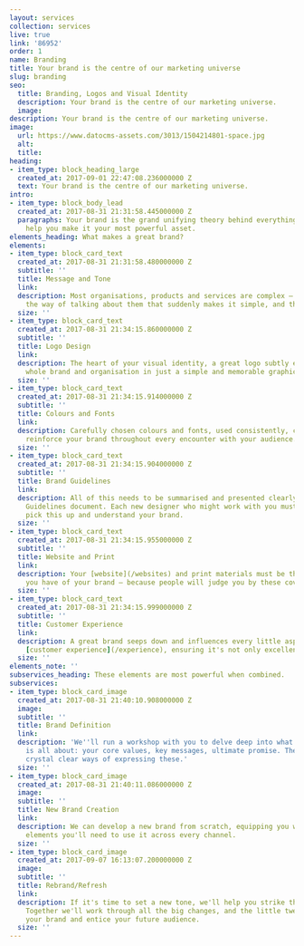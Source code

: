 ```yaml
---
layout: services
collection: services
live: true
link: '86952'
order: 1
name: Branding
title: Your brand is the centre of our marketing universe
slug: branding
seo:
  title: Branding, Logos and Visual Identity
  description: Your brand is the centre of our marketing universe.
  image: 
description: Your brand is the centre of our marketing universe.
image:
  url: https://www.datocms-assets.com/3013/1504214801-space.jpg
  alt: 
  title: 
heading:
- item_type: block_heading_large
  created_at: 2017-09-01 22:47:08.236000000 Z
  text: Your brand is the centre of our marketing universe.
intro:
- item_type: block_body_lead
  created_at: 2017-08-31 21:31:58.445000000 Z
  paragraphs: Your brand is the grand unifying theory behind everything you do. We'll
    help you make it your most powerful asset.
elements_heading: What makes a great brand?
elements:
- item_type: block_card_text
  created_at: 2017-08-31 21:31:58.480000000 Z
  subtitle: ''
  title: Message and Tone
  link: 
  description: Most organisations, products and services are complex – until you find
    the way of talking about them that suddenly makes it simple, and therefore attractive.
  size: ''
- item_type: block_card_text
  created_at: 2017-08-31 21:34:15.860000000 Z
  subtitle: ''
  title: Logo Design
  link: 
  description: The heart of your visual identity, a great logo subtly embodies your
    whole brand and organisation in just a simple and memorable graphic device.
  size: ''
- item_type: block_card_text
  created_at: 2017-08-31 21:34:15.914000000 Z
  subtitle: ''
  title: Colours and Fonts
  link: 
  description: Carefully chosen colours and fonts, used consistently, continuously
    reinforce your brand throughout every encounter with your audience.
  size: ''
- item_type: block_card_text
  created_at: 2017-08-31 21:34:15.904000000 Z
  subtitle: ''
  title: Brand Guidelines
  link: 
  description: All of this needs to be summarised and presented clearly in a Brand
    Guidelines document. Each new designer who might work with you must be able to
    pick this up and understand your brand.
  size: ''
- item_type: block_card_text
  created_at: 2017-08-31 21:34:15.955000000 Z
  subtitle: ''
  title: Website and Print
  link: 
  description: Your [website](/websites) and print materials must be the best reflections
    you have of your brand – because people will judge you by these covers.
  size: ''
- item_type: block_card_text
  created_at: 2017-08-31 21:34:15.999000000 Z
  subtitle: ''
  title: Customer Experience
  link: 
  description: A great brand seeps down and influences every little aspect of the
    [customer experience](/experience), ensuring it's not only excellent but distinctive.
  size: ''
elements_note: ''
subservices_heading: These elements are most powerful when combined.
subservices:
- item_type: block_card_image
  created_at: 2017-08-31 21:40:10.908000000 Z
  image: 
  subtitle: ''
  title: Brand Definition
  link: 
  description: 'We''ll run a workshop with you to delve deep into what your brand
    is all about: your core values, key messages, ultimate promise. Then we''ll find
    crystal clear ways of expressing these.'
  size: ''
- item_type: block_card_image
  created_at: 2017-08-31 21:40:11.086000000 Z
  image: 
  subtitle: ''
  title: New Brand Creation
  link: 
  description: We can develop a new brand from scratch, equipping you with all the
    elements you'll need to use it across every channel.
  size: ''
- item_type: block_card_image
  created_at: 2017-09-07 16:13:07.200000000 Z
  image: 
  subtitle: ''
  title: Rebrand/Refresh
  link: 
  description: If it's time to set a new tone, we'll help you strike the right note.
    Together we'll work through all the big changes, and the little tweaks, to recreate
    your brand and entice your future audience.
  size: ''
---
```


